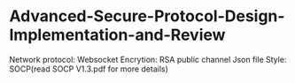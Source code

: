 # Advanced-Secure-Protocol-Design-Implementation-and-Review
Network protocol: Websocket
Encrytion: RSA
public channel
Json file Style: SOCP(read SOCP V1.3.pdf for more details)
